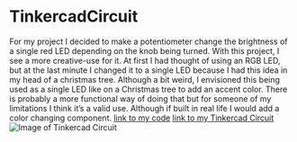 # TinkercadCircuit
For my project I decided to make a potentiometer change the brightness of a single red LED depending on the knob being turned. With this project, I see a more creative-use for it. At first I had thought of using an RGB LED, but at the last minute I changed it to a single LED because I had this idea in my head of a christmas tree. Although a bit weird, I envisioned this being used as a single LED like on a Christmas tree to add an accent color. There is probably a more functional way of doing that but for someone of my limitations I think it’s a valid use. Although if built in real life I would add a color changing component. 
[link to my code](https://makeademic.github.io/TinkercadCircuit/tinkercode.ino)
[link to my Tinkercad Circuit](https://www.tinkercad.com/things/37FjIhjpOll-final-project)
![Image of Tinkercad Circuit](https://makeademic.github.com/TinkercadCircuit/tinkerimage.png)
